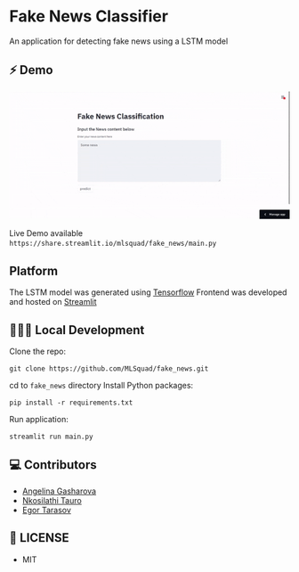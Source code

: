 # Fake News Classifier
An application for detecting fake news using a LSTM model

##  ⚡️ Demo
![Demo](Demo/FinalFake.gif)

Live Demo available `https://share.streamlit.io/mlsquad/fake_news/main.py`  

## Platform
The LSTM model was generated using [Tensorflow](https://www.tensorflow.org/)
Frontend was developed and hosted on [Streamlit](https://www.streamlit.io/)  


## 👨🏻‍💻 Local Development
Clone the repo:  
```
git clone https://github.com/MLSquad/fake_news.git
```
cd to `fake_news` directory
Install Python packages:  
```
pip install -r requirements.txt
```

Run application:  
```
streamlit run main.py
```


## 💻 Contributors

- [Angelina Gasharova](https://github.com/angelinag)
- [Nkosilathi Tauro](https://github.com/nkosi-tauro)
- [Egor Tarasov](https://github.com/Jorres)

## 🔑 LICENSE

- MIT